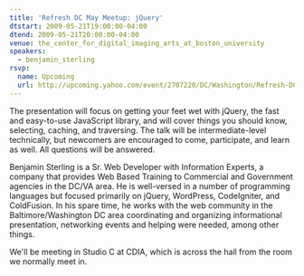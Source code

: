 ```yaml
---
title: 'Refresh DC May Meetup: jQuery'
dtstart: 2009-05-21T19:00:00-04:00
dtend: 2009-05-21T20:00:00-04:00
venue: the_center_for_digital_imaging_arts_at_boston_university
speakers:
  - benjamin_sterling
rsvp:
  name: Upcoming
  url: http://upcoming.yahoo.com/event/2707220/DC/Washington/Refresh-DC-May-Meetup-jQuery/The-Center-for-Digital-Imaging-Arts-at-Boston-University/
---
```


The presentation will focus on getting your feet wet with jQuery, the fast and easy-to-use JavaScript library, and will cover things you should know, selecting, caching, and traversing. The talk will be intermediate-level technically, but newcomers are encouraged to come, participate, and learn as well. All questions will be answered.

Benjamin Sterling is a Sr. Web Developer with Information Experts, a company that provides Web Based Training to Commercial and Government agencies in the DC/VA area. He is well-versed in a number of programming languages but focused primarily on jQuery, WordPress, CodeIgniter, and ColdFusion. In his spare time, he works with the web community in the Baltimore/Washington DC area coordinating and organizing informational presentation, networking events and helping were needed, among other things.

We'll be meeting in Studio C at CDIA, which is across the hall from the room we normally meet in.
